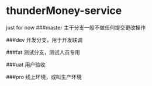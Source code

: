 # thunderMoney-service
just for now 
###master
主干分支一般不做任何提交更改操作

###dev
开发分支，用于开发联调

###fat
测试分支，测试人员专用

###uat
用户验收

###pro
线上环境，或叫生产环境
